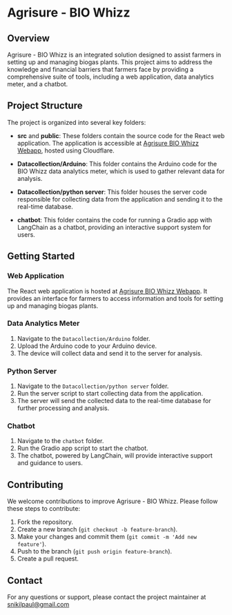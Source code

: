 # Agrisure - BIO Whizz

## Overview

Agrisure - BIO Whizz is an integrated solution designed to assist farmers in setting up and managing biogas plants. This project aims to address the knowledge and financial barriers that farmers face by providing a comprehensive suite of tools, including a web application, data analytics meter, and a chatbot.

## Project Structure

The project is organized into several key folders:

- **src** and **public**: These folders contain the source code for the React web application. The application is accessible at [Agrisure BIO Whizz Webapp](https://agrisure.pages.dev/), hosted using Cloudflare.

- **Datacollection/Arduino**: This folder contains the Arduino code for the BIO Whizz data analytics meter, which is used to gather relevant data for analysis.

- **Datacollection/python server**: This folder houses the server code responsible for collecting data from the application and sending it to the real-time database.

- **chatbot**: This folder contains the code for running a Gradio app with LangChain as a chatbot, providing an interactive support system for users.

## Getting Started

### Web Application

The React web application is hosted at [Agrisure BIO Whizz Webapp](https://agrisure.pages.dev/). It provides an interface for farmers to access information and tools for setting up and managing biogas plants.

### Data Analytics Meter

1. Navigate to the `Datacollection/Arduino` folder.
2. Upload the Arduino code to your Arduino device.
3. The device will collect data and send it to the server for analysis.

### Python Server

1. Navigate to the `Datacollection/python server` folder.
2. Run the server script to start collecting data from the application.
3. The server will send the collected data to the real-time database for further processing and analysis.

### Chatbot

1. Navigate to the `chatbot` folder.
2. Run the Gradio app script to start the chatbot.
3. The chatbot, powered by LangChain, will provide interactive support and guidance to users.

## Contributing

We welcome contributions to improve Agrisure - BIO Whizz. Please follow these steps to contribute:

1. Fork the repository.
2. Create a new branch (`git checkout -b feature-branch`).
3. Make your changes and commit them (`git commit -m 'Add new feature'`).
4. Push to the branch (`git push origin feature-branch`).
5. Create a pull request.


## Contact

For any questions or support, please contact the project maintainer at [snikilpaul@gmail.com](snikilpaul@gmail.com)
